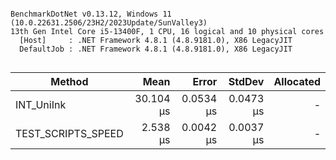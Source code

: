 ```

BenchmarkDotNet v0.13.12, Windows 11 (10.0.22631.2506/23H2/2023Update/SunValley3)
13th Gen Intel Core i5-13400F, 1 CPU, 16 logical and 10 physical cores
  [Host]     : .NET Framework 4.8.1 (4.8.9181.0), X86 LegacyJIT
  DefaultJob : .NET Framework 4.8.1 (4.8.9181.0), X86 LegacyJIT


```
| Method             | Mean      | Error     | StdDev    | Allocated |
|------------------- |----------:|----------:|----------:|----------:|
| INT_UniInk         | 30.104 μs | 0.0534 μs | 0.0473 μs |         - |
| TEST_SCRIPTS_SPEED |  2.538 μs | 0.0042 μs | 0.0037 μs |         - |
